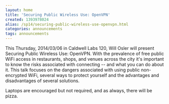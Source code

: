 ```yaml
---
layout: home
title: 'Securing Public Wireless Use: OpenVPN'
created: 1393978024
alias: /sp14/securing-public-wireless-use-openvpn.html
categories: announcements
tags: announcements
---
```

This Thursday, 2014/03/06 in Caldwell Labs 120, Will Osler will present Securing Public Wireless Use: OpenVPN. With the prevalence of free public WiFi access in restaurants, shops, and venues across the city it's important to know the risks associated with connecting -- and what you can do about it. This talk focuses on the dangers associated with using public non-encrypted WiFi, several ways to protect yourself and the advantages and disadvantages of several solutions.

Laptops are encouraged but not required, and as always, there will be pizza.
